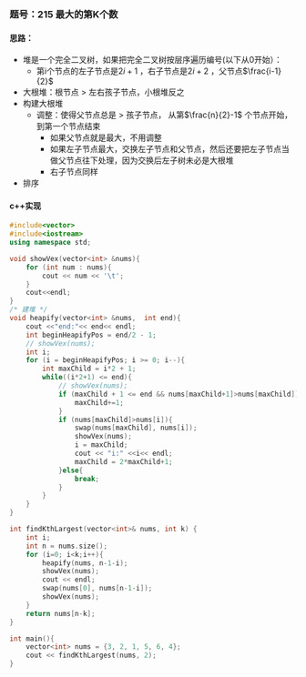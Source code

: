
### 题号：215 最大的第K个数
#### 思路：
- 堆是一个完全二叉树，如果把完全二叉树按层序遍历编号(以下从0开始）：
	- 第i个节点的左子节点是$2i+1$ ，右子节点是$2i+2$ ，父节点$\frac{i-1}{2}$ 
- 大根堆：根节点 > 左右孩子节点，小根堆反之
- 构建大根堆
	- 调整：使得父节点总是 > 孩子节点， 从第$\frac{n}{2}-1$ 个节点开始，到第一个节点结束
		- 如果父节点就是最大，不用调整
		- 如果左子节点最大，交换左子节点和父节点，然后还要把左子节点当做父节点往下处理，因为交换后左子树未必是大根堆
		- 右子节点同样
- 排序
#### c++实现
```c++
#include<vector>
#include<iostream>
using namespace std;

void showVex(vector<int> &nums){
	for (int num : nums){
		cout << num << '\t';
	}
	cout<<endl;
}
/* 建堆 */
void heapify(vector<int> &nums,  int end){
	cout <<"end:"<< end<< endl;
	int beginHeapifyPos = end/2 - 1;
	// showVex(nums);
	int i;
	for (i = beginHeapifyPos; i >= 0; i--){
		int maxChild = i*2 + 1;
		while((i*2+1) <= end){
			// showVex(nums);
			if (maxChild + 1 <= end && nums[maxChild+1]>nums[maxChild]){
				maxChild+=1;
			}
			if (nums[maxChild]>nums[i]){
				swap(nums[maxChild], nums[i]);
				showVex(nums);
				i = maxChild;
				cout << "i:" <<i<< endl;
				maxChild = 2*maxChild+1;
			}else{
				break;
			}
		}
	}
}

int findKthLargest(vector<int>& nums, int k) {
	int i;
	int n = nums.size();
	for (i=0; i<k;i++){
		heapify(nums, n-1-i);
		showVex(nums);
		cout << endl;
		swap(nums[0], nums[n-1-i]);
		showVex(nums);
	}
	return nums[n-k];
}

int main(){
	vector<int> nums = {3, 2, 1, 5, 6, 4};
	cout << findKthLargest(nums, 2);
}
```